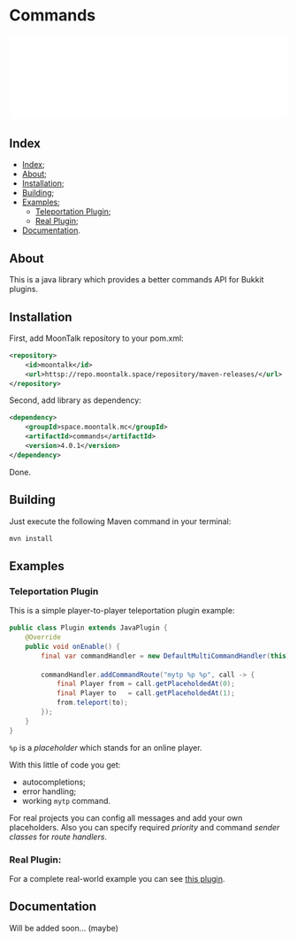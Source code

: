 # Commands

![Logo](/images/logo.png)

## Index

- [Index](#index);
- [About](#about);
- [Installation](#installation);
- [Building](#building);
- [Examples](#examples);
    - [Teleportation Plugin](#teleportation-plugin);
    - [Real Plugin](#real-plugin);
- [Documentation](#documentation).

## About

This is a java library which provides a better commands API for Bukkit plugins.

## Installation

First, add MoonTalk repository to your pom.xml:

```xml
<repository>
    <id>moontalk</id>
    <url>httsp://repo.moontalk.space/repository/maven-releases/</url>
</repository>
```

Second, add library as dependency:

```xml
<dependency>
    <groupId>space.moontalk.mc</groupId>
    <artifactId>commands</artifactId>
    <version>4.0.1</version>
</dependency>
```

Done.

## Building

Just execute the following Maven command in your terminal:

```bash
mvn install
```

## Examples

### Teleportation Plugin

This is a simple player-to-player teleportation plugin example:

```java
public class Plugin extends JavaPlugin {
    @Override
    public void onEnable() {
        final var commandHandler = new DefaultMultiCommandHandler(this);

        commandHandler.addCommandRoute("mytp %p %p", call -> {
            final Player from = call.getPlaceholdedAt(0);
            final Player to   = call.getPlaceholdedAt(1);
            from.teleport(to);
        });
    }
}
```

`%p` is a _placeholder_ which stands for an online player.

With this little of code you get:
- autocompletions;
- error handling;
- working `mytp` command.

For real projects you can config all messages and add your own placeholders.
Also you can specify required _priority_ and command _sender classes_ for _route handlers_.

### Real Plugin:

For a complete real-world example you can see [this plugin](https://github.com/Maksim2498/mc-cpspeed).

## Documentation

Will be added soon... (maybe)
